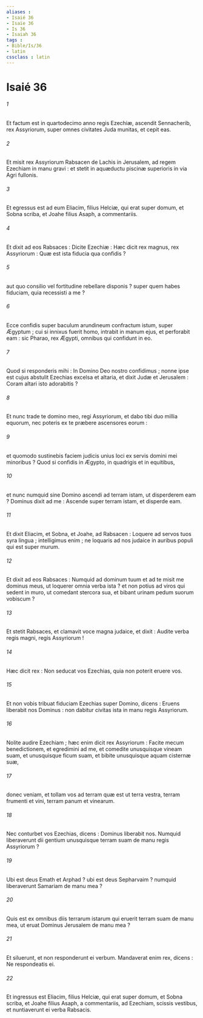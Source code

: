 ```yaml
---
aliases : 
- Isaié 36
- Isaïe 36
- Is 36
- Isaiah 36
tags : 
- Bible/Is/36
- latin
cssclass : latin
---
```


# Isaié 36

###### 1
Et factum est in quartodecimo anno regis Ezechiæ, ascendit Sennacherib, rex Assyriorum, super omnes civitates Juda munitas, et cepit eas.
###### 2
Et misit rex Assyriorum Rabsacen de Lachis in Jerusalem, ad regem Ezechiam in manu gravi : et stetit in aquæductu piscinæ superioris in via Agri fullonis.
###### 3
Et egressus est ad eum Eliacim, filius Helciæ, qui erat super domum, et Sobna scriba, et Joahe filius Asaph, a commentariis.
###### 4
Et dixit ad eos Rabsaces : Dicite Ezechiæ : Hæc dicit rex magnus, rex Assyriorum : Quæ est ista fiducia qua confidis ?
###### 5
aut quo consilio vel fortitudine rebellare disponis ? super quem habes fiduciam, quia recessisti a me ?
###### 6
Ecce confidis super baculum arundineum confractum istum, super Ægyptum ; cui si innixus fuerit homo, intrabit in manum ejus, et perforabit eam : sic Pharao, rex Ægypti, omnibus qui confidunt in eo.
###### 7
Quod si responderis mihi : In Domino Deo nostro confidimus ; nonne ipse est cujus abstulit Ezechias excelsa et altaria, et dixit Judæ et Jerusalem : Coram altari isto adorabitis ?
###### 8
Et nunc trade te domino meo, regi Assyriorum, et dabo tibi duo millia equorum, nec poteris ex te præbere ascensores eorum :
###### 9
et quomodo sustinebis faciem judicis unius loci ex servis domini mei minoribus ? Quod si confidis in Ægypto, in quadrigis et in equitibus,
###### 10
et nunc numquid sine Domino ascendi ad terram istam, ut disperderem eam ? Dominus dixit ad me : Ascende super terram istam, et disperde eam.
###### 11
Et dixit Eliacim, et Sobna, et Joahe, ad Rabsacen : Loquere ad servos tuos syra lingua ; intelligimus enim ; ne loquaris ad nos judaice in auribus populi qui est super murum.
###### 12
Et dixit ad eos Rabsaces : Numquid ad dominum tuum et ad te misit me dominus meus, ut loquerer omnia verba ista ? et non potius ad viros qui sedent in muro, ut comedant stercora sua, et bibant urinam pedum suorum vobiscum ?
###### 13
Et stetit Rabsaces, et clamavit voce magna judaice, et dixit : Audite verba regis magni, regis Assyriorum !
###### 14
Hæc dicit rex : Non seducat vos Ezechias, quia non poterit eruere vos.
###### 15
Et non vobis tribuat fiduciam Ezechias super Domino, dicens : Eruens liberabit nos Dominus : non dabitur civitas ista in manu regis Assyriorum.
###### 16
Nolite audire Ezechiam ; hæc enim dicit rex Assyriorum : Facite mecum benedictionem, et egredimini ad me, et comedite unusquisque vineam suam, et unusquisque ficum suam, et bibite unusquisque aquam cisternæ suæ,
###### 17
donec veniam, et tollam vos ad terram quæ est ut terra vestra, terram frumenti et vini, terram panum et vinearum.
###### 18
Nec conturbet vos Ezechias, dicens : Dominus liberabit nos. Numquid liberaverunt dii gentium unusquisque terram suam de manu regis Assyriorum ?
###### 19
Ubi est deus Emath et Arphad ? ubi est deus Sepharvaim ? numquid liberaverunt Samariam de manu mea ?
###### 20
Quis est ex omnibus diis terrarum istarum qui eruerit terram suam de manu mea, ut eruat Dominus Jerusalem de manu mea ?
###### 21
Et siluerunt, et non responderunt ei verbum. Mandaverat enim rex, dicens : Ne respondeatis ei.
###### 22
Et ingressus est Eliacim, filius Helciæ, qui erat super domum, et Sobna scriba, et Joahe filius Asaph, a commentariis, ad Ezechiam, scissis vestibus, et nuntiaverunt ei verba Rabsacis.
